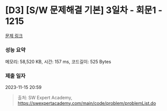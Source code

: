 # [D3] [S/W 문제해결 기본] 3일차 - 회문1 - 1215 

[문제 링크](https://swexpertacademy.com/main/code/problem/problemDetail.do?contestProbId=AV14QpAaAAwCFAYi) 

### 성능 요약

메모리: 58,520 KB, 시간: 157 ms, 코드길이: 525 Bytes

### 제출 일자

2023-11-15 20:59



> 출처: SW Expert Academy, https://swexpertacademy.com/main/code/problem/problemList.do
